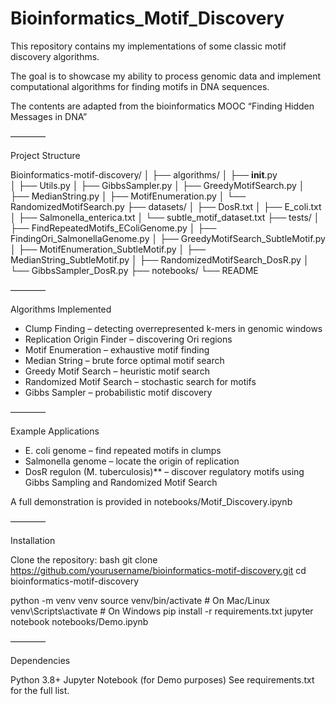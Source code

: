 # Bioinformatics_Motif_Discovery
This repository contains my implementations of some classic motif discovery algorithms. 

The goal is to showcase my ability to process genomic data and implement computational algorithms for finding motifs in DNA sequences.

The contents are adapted from the bioinformatics MOOC “Finding Hidden Messages in DNA” 

————

Project Structure

Bioinformatics-motif-discovery/
│
├── algorithms/
│   ├── __init__.py  
│   ├── Utils.py
│   ├── GibbsSampler.py
│   ├── GreedyMotifSearch.py
│   ├── MedianString.py
│   ├── MotifEnumeration.py
│   └── RandomizedMotifSearch.py
├── datasets/
│   ├── DosR.txt
│   ├── E_coli.txt
│   ├── Salmonella_enterica.txt
│   └── subtle_motif_dataset.txt
├── tests/
│   ├── FindRepeatedMotifs_EColiGenome.py
│   ├── FindingOri_SalmonellaGenome.py
│   ├── GreedyMotifSearch_SubtleMotif.py
│   ├── MotifEnumeration_SubtleMotif.py
│   ├── MedianString_SubtleMotif.py
│   ├── RandomizedMotifSearch_DosR.py
│   └── GibbsSampler_DosR.py
├── notebooks/
└── README

————

Algorithms Implemented

- Clump Finding  – detecting overrepresented k-mers in genomic windows  
- Replication Origin Finder  – discovering Ori regions  
- Motif Enumeration – exhaustive motif finding  
- Median String – brute force optimal motif search  
- Greedy Motif Search – heuristic motif search  
- Randomized Motif Search – stochastic search for motifs  
- Gibbs Sampler – probabilistic motif discovery  

————

Example Applications

- E. coli genome – find repeated motifs in clumps  
- Salmonella genome – locate the origin of replication  
- DosR regulon (M. tuberculosis)** – discover regulatory motifs using Gibbs Sampling and Randomized Motif Search  

A full demonstration is provided in notebooks/Motif_Discovery.ipynb

————

Installation

Clone the repository:
bash
git clone https://github.com/yourusername/bioinformatics-motif-discovery.git
cd bioinformatics-motif-discovery

python -m venv venv
source venv/bin/activate   # On Mac/Linux
venv\Scripts\activate      # On Windows
pip install -r requirements.txt
jupyter notebook notebooks/Demo.ipynb

————

Dependencies

Python 3.8+
Jupyter Notebook (for Demo purposes)
See requirements.txt for the full list.
